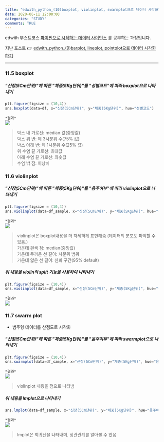 ```yaml
---
title: "edwith_python_(10)boxplot, violinplot, swarmplot으로 데이터 시각화하기"
date: 2020-06-11 12:00:00
categories: "STUDY"
comments: TRUE
---
```


edwith 부스트코스 [파이썬으로 시작하는 데이터 사이언스](https://www.edwith.org/boostcourse-ds-510/joinLectures/28137) 를 공부하는 과정입니다.    
  
지난 포스트 :point_right: [edwith_python_(9)barplot, lineplot, pointplot으로 데이터 시각화하기](https://masunii.github.io/study/edwith_%EA%B1%B4%EA%B0%95%EB%8D%B0%EC%9D%B4%ED%84%B0(4)/)  

--------------------------------------------------------

### 11.5 boxplot  

##### "신장(5Cm단위)"에 따른 "체중(5Kg단위)"를 "성별코드"에 따라 boxplot으로 나타내기
```javascript
plt.figure(figsize = (10,4))
sns.boxplot(data=df, x="신장(5Cm단위)", y="체중(5Kg단위)", hue="성별코드")
```

`*결과*`  
<img src = "https://user-images.githubusercontent.com/50826051/84360872-c0579280-ac05-11ea-8d7d-5cce094ea3d7.png">  


> 박스 내 가로선: median 값(중앙값)  
박스 위 변: 제 3사분위 수(75% 값)  
박스 아래 변: 제 1사분위 수(25% 값)  
위 수염 끝 가로선: 최대값  
아래 수염 끝 가로선: 최솟값  
수염 밖 점: 이상치  

### 11.6 violinplot
##### "신장(5Cm단위)"에 따른 "체중(5Kg단위)"를 "음주여부"에 따라 violinplot으로 나타내기
```javascript
plt.figure(figsize = (10,4))
sns.violinplot(data=df_sample, x="신장(5Cm단위)", y="체중(5Kg단위)", hue="성별코드")
```
`*결과*`  
<img src = "https://user-images.githubusercontent.com/50826051/84360956-e54c0580-ac05-11ea-9e50-6ea55b82e157.png">  

> violinplot은 boxplot내용을 더 자세하게 표현해줌 (데이터의 분포도 파악할 수 있음.)  
가운데 흰색 점: median(중앙값)  
가운데 두꺼운 선 길이: 사분위 범위  
가운데 얇은 선 길이: 신뢰 구간(95% default)  

##### 위 내용을 violin의 split 기능을 사용하여 나타내기
```javascript
plt.figure(figsize = (10,4))
sns.violinplot(data=df_sample, x="신장(5Cm단위)", y="체중(5Kg단위)", hue="성별코드", split=True)
```

`*결과*`  
<img src = "https://user-images.githubusercontent.com/50826051/84361115-217f6600-ac06-11ea-9001-05cd58299b63.png">  

### 11.7 swarm plot  
* 범주형 데이터를 산점도로 시각화   

##### "신장(5Cm단위)"에 따른 "체중(5Kg단위)"를 "음주여부"에 따라 swarmplot으로 나타내기  
```javascript
plt.figure(figsize = (10,4))
sns.swarmplot(data=df_sample, x="신장(5Cm단위)", y="체중(5Kg단위)", hue="음주여부")
```  

`*결과*`  
<img src = "https://user-images.githubusercontent.com/50826051/84361216-4a9ff680-ac06-11ea-9179-de7ac840638d.png">  
> violinplot 내용을 점으로 나타냄  

##### 위 내용을 lmplot으로 나타내기
```javascript
sns.lmplot(data=df_sample, x="신장(5Cm단위)", y="체중(5Kg단위)", hue="음주여부", col="음주여부")
```

`*결과*`  
<img src = "https://user-images.githubusercontent.com/50826051/84361320-702d0000-ac06-11ea-8592-231e36304c0e.png">

> lmplot은 회귀선을 나타내며, 상관관계를 알아볼 수 있음



